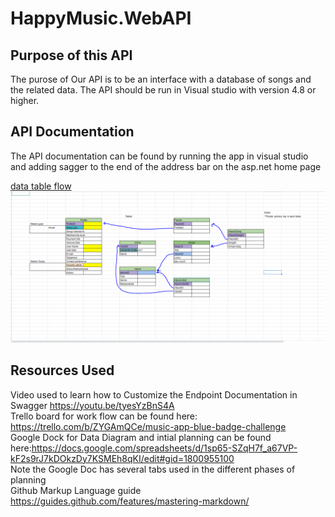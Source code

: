 # HappyMusic.WebAPI
## Purpose of this API
The purose of Our API is to be an interface with a database of songs and the related data. The API should be run in Visual studio with version 4.8 or higher. 


## API Documentation
The API documentation can be found by running the app in visual studio and adding sagger to the end of the address bar on the asp.net home page

 [data table flow](/Images/DataTables.png)
 ![DataTables](/Images/DataTables.png)

## Resources Used
Video used to learn how to Customize the Endpoint Documentation in Swagger https://youtu.be/tyesYzBnS4A  
Trello board for work flow can be found here: https://trello.com/b/ZYGAmQCe/music-app-blue-badge-challenge  
Google Dock for Data Diagram and intial planning can be found here:https://docs.google.com/spreadsheets/d/1sp65-SZqH7f_a67VP-kF2s9rJ7kDOkzDy7KSMEh8qKI/edit#gid=1800955100  
Note the Google Doc has several tabs used in the different phases of planning  
Github Markup Language guide https://guides.github.com/features/mastering-markdown/  
